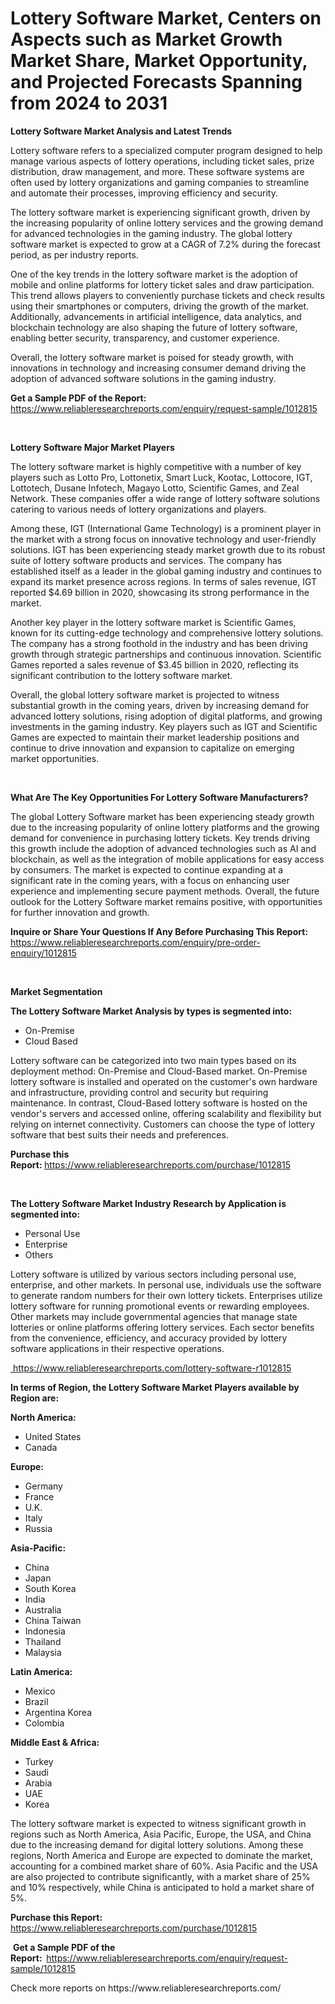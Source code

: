 <p><h1>Lottery Software Market, Centers on Aspects such as Market Growth Market Share, Market Opportunity, and Projected Forecasts Spanning from 2024 to 2031</h1></p><p><strong>Lottery Software Market Analysis and Latest Trends</strong></p>
<p><p>Lottery software refers to a specialized computer program designed to help manage various aspects of lottery operations, including ticket sales, prize distribution, draw management, and more. These software systems are often used by lottery organizations and gaming companies to streamline and automate their processes, improving efficiency and security.</p><p>The lottery software market is experiencing significant growth, driven by the increasing popularity of online lottery services and the growing demand for advanced technologies in the gaming industry. The global lottery software market is expected to grow at a CAGR of 7.2% during the forecast period, as per industry reports.</p><p>One of the key trends in the lottery software market is the adoption of mobile and online platforms for lottery ticket sales and draw participation. This trend allows players to conveniently purchase tickets and check results using their smartphones or computers, driving the growth of the market. Additionally, advancements in artificial intelligence, data analytics, and blockchain technology are also shaping the future of lottery software, enabling better security, transparency, and customer experience.</p><p>Overall, the lottery software market is poised for steady growth, with innovations in technology and increasing consumer demand driving the adoption of advanced software solutions in the gaming industry.</p></p>
<p><strong>Get a Sample PDF of the Report:&nbsp;</strong> <a href="https://www.reliableresearchreports.com/enquiry/request-sample/1012815">https://www.reliableresearchreports.com/enquiry/request-sample/1012815</a></p>
<p>&nbsp;</p>
<p><strong>Lottery Software Major Market Players</strong></p>
<p><p>The lottery software market is highly competitive with a number of key players such as Lotto Pro, Lottonetix, Smart Luck, Kootac, Lottocore, IGT, Lottotech, Dusane Infotech, Magayo Lotto, Scientific Games, and Zeal Network. These companies offer a wide range of lottery software solutions catering to various needs of lottery organizations and players.</p><p>Among these, IGT (International Game Technology) is a prominent player in the market with a strong focus on innovative technology and user-friendly solutions. IGT has been experiencing steady market growth due to its robust suite of lottery software products and services. The company has established itself as a leader in the global gaming industry and continues to expand its market presence across regions. In terms of sales revenue, IGT reported $4.69 billion in 2020, showcasing its strong performance in the market.</p><p>Another key player in the lottery software market is Scientific Games, known for its cutting-edge technology and comprehensive lottery solutions. The company has a strong foothold in the industry and has been driving growth through strategic partnerships and continuous innovation. Scientific Games reported a sales revenue of $3.45 billion in 2020, reflecting its significant contribution to the lottery software market.</p><p>Overall, the global lottery software market is projected to witness substantial growth in the coming years, driven by increasing demand for advanced lottery solutions, rising adoption of digital platforms, and growing investments in the gaming industry. Key players such as IGT and Scientific Games are expected to maintain their market leadership positions and continue to drive innovation and expansion to capitalize on emerging market opportunities.</p></p>
<p>&nbsp;</p>
<p><strong>What Are The Key Opportunities For Lottery Software Manufacturers?</strong></p>
<p><p>The global Lottery Software market has been experiencing steady growth due to the increasing popularity of online lottery platforms and the growing demand for convenience in purchasing lottery tickets. Key trends driving this growth include the adoption of advanced technologies such as AI and blockchain, as well as the integration of mobile applications for easy access by consumers. The market is expected to continue expanding at a significant rate in the coming years, with a focus on enhancing user experience and implementing secure payment methods. Overall, the future outlook for the Lottery Software market remains positive, with opportunities for further innovation and growth.</p></p>
<p><strong>Inquire or Share Your Questions If Any Before Purchasing This Report:</strong> <a href="https://www.reliableresearchreports.com/enquiry/pre-order-enquiry/1012815">https://www.reliableresearchreports.com/enquiry/pre-order-enquiry/1012815</a></p>
<p>&nbsp;</p>
<p><strong>Market Segmentation</strong></p>
<p><strong>The Lottery Software Market Analysis by types is segmented into:</strong></p>
<p><ul><li>On-Premise</li><li>Cloud Based</li></ul></p>
<p><p>Lottery software can be categorized into two main types based on its deployment method: On-Premise and Cloud-Based market. On-Premise lottery software is installed and operated on the customer's own hardware and infrastructure, providing control and security but requiring maintenance. In contrast, Cloud-Based lottery software is hosted on the vendor's servers and accessed online, offering scalability and flexibility but relying on internet connectivity. Customers can choose the type of lottery software that best suits their needs and preferences.</p></p>
<p><strong>Purchase this Report:&nbsp;</strong><a href="https://www.reliableresearchreports.com/purchase/1012815">https://www.reliableresearchreports.com/purchase/1012815</a></p>
<p>&nbsp;</p>
<p><strong>The Lottery Software Market Industry Research by Application is segmented into:</strong></p>
<p><ul><li>Personal Use</li><li>Enterprise</li><li>Others</li></ul></p>
<p><p>Lottery software is utilized by various sectors including personal use, enterprise, and other markets. In personal use, individuals use the software to generate random numbers for their own lottery tickets. Enterprises utilize lottery software for running promotional events or rewarding employees. Other markets may include governmental agencies that manage state lotteries or online platforms offering lottery services. Each sector benefits from the convenience, efficiency, and accuracy provided by lottery software applications in their respective operations.</p></p>
<p><a href="https://www.reliableresearchreports.com/lottery-software-r1012815">&nbsp;https://www.reliableresearchreports.com/lottery-software-r1012815</a></p>
<p><strong>In terms of Region, the Lottery Software Market Players available by Region are:</strong></p>
<p>
    <p> <strong> North America: </strong>
        <ul>
            <li>United States</li>
            <li>Canada</li>
        </ul>
        </p> 
    <p> <strong> Europe: </strong>
        <ul>
            <li>Germany</li>
            <li>France</li>
            <li>U.K.</li>
            <li>Italy</li>
            <li>Russia</li>
        </ul>
        </p> 
    <p> <strong> Asia-Pacific: </strong>
        <ul>
            <li>China</li>
            <li>Japan</li>
            <li>South Korea</li>
            <li>India</li>
            <li>Australia</li>
            <li>China Taiwan</li>
            <li>Indonesia</li>
            <li>Thailand</li>
            <li>Malaysia</li>
        </ul>
        </p> 
    <p> <strong> Latin America: </strong>
        <ul>
            <li>Mexico</li>
            <li>Brazil</li>
            <li>Argentina Korea</li>
            <li>Colombia</li>
        </ul>
        </p> 
    <p> <strong> Middle East & Africa: </strong>
        <ul>
            <li>Turkey</li>
            <li>Saudi</li>
            <li>Arabia</li>
            <li>UAE</li>
            <li>Korea</li>
        </ul>
    </p>
    </p>
<p><p>The lottery software market is expected to witness significant growth in regions such as North America, Asia Pacific, Europe, the USA, and China due to the increasing demand for digital lottery solutions. Among these regions, North America and Europe are expected to dominate the market, accounting for a combined market share of 60%. Asia Pacific and the USA are also projected to contribute significantly, with a market share of 25% and 10% respectively, while China is anticipated to hold a market share of 5%.</p></p>
<p><strong>Purchase this Report: </strong><a href="https://www.reliableresearchreports.com/purchase/1012815">https://www.reliableresearchreports.com/purchase/1012815</a></p>
<p>&nbsp;<strong>Get a Sample PDF of the Report:&nbsp;&nbsp;</strong><a href="https://www.reliableresearchreports.com/enquiry/request-sample/1012815">https://www.reliableresearchreports.com/enquiry/request-sample/1012815</a></p>
<p><strong></strong></p>
<p>Check more reports on https://www.reliableresearchreports.com/</p>